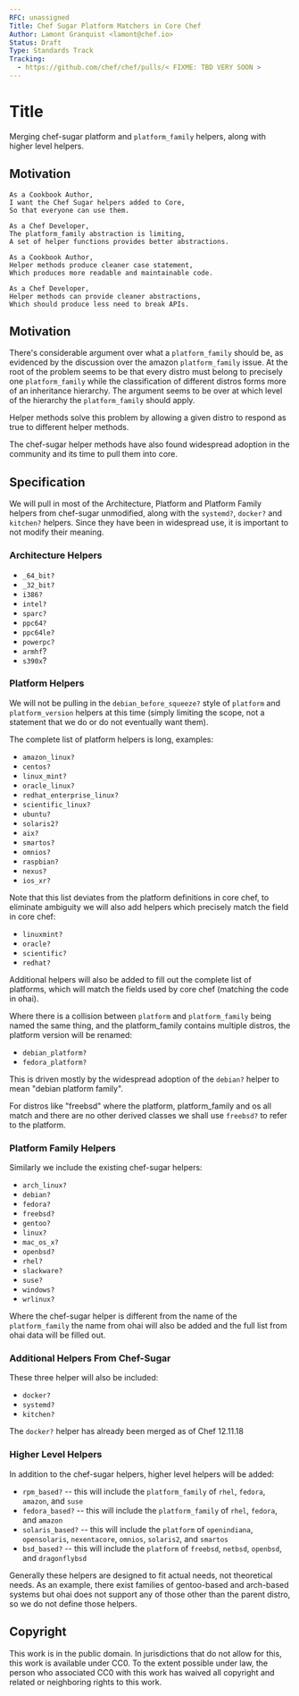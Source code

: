 ```yaml
---
RFC: unassigned
Title: Chef Sugar Platform Matchers in Core Chef
Author: Lamont Granquist <lamont@chef.io>
Status: Draft
Type: Standards Track
Tracking:
  - https://github.com/chef/chef/pulls/< FIXME: TBD VERY SOON >
---
```


# Title

Merging chef-sugar platform and `platform_family` helpers, along with higher level helpers.

## Motivation

    As a Cookbook Author,
    I want the Chef Sugar helpers added to Core,
    So that everyone can use them.

    As a Chef Developer,
    The platform_family abstraction is limiting,
    A set of helper functions provides better abstractions.

    As a Cookbook Author,
    Helper methods produce cleaner case statement,
    Which produces more readable and maintainable code.

    As a Chef Developer,
    Helper methods can provide cleaner abstractions,
    Which should produce less need to break APIs.

## Motivation

There's considerable argument over what a `platform_family` should be, as evidenced by the
discussion over the amazon `platform_family` issue.  At the root of the problem seems to be
that every distro must belong to precisely one `platform_family` while the classification of
different distros forms more of an inheritance hierarchy.  The argument seems to be over at
which level of the hierarchy the `platform_family` should apply.

Helper methods solve this problem by allowing a given distro to respond as true to different
helper methods.

The chef-sugar helper methods have also found widespread adoption in the community and its
time to pull them into core.

## Specification

We will pull in most of the Architecture, Platform and Platform Family helpers from chef-sugar
unmodified, along with the `systemd?`, `docker?` and `kitchen?` helpers.  Since they have been
in widespread use, it is important to not modify their meaning.

### Architecture Helpers

* `_64_bit?`
* `_32_bit?`
* `i386?`
* `intel?`
* `sparc?`
* `ppc64?`
* `ppc64le?`
* `powerpc?`
* `armhf`?
* `s390x`?

### Platform Helpers

We will not be pulling in the `debian_before_squeeze?` style of `platform` and `platform_version` helpers
at this time (simply limiting the scope, not a statement that we do or do not eventually want them).

The complete list of platform helpers is long, examples:

* `amazon_linux?`
* `centos?`
* `linux_mint?`
* `oracle_linux?`
* `redhat_enterprise_linux?`
* `scientific_linux?`
* `ubuntu?`
* `solaris2?`
* `aix?`
* `smartos?`
* `omnios?`
* `raspbian?`
* `nexus?`
* `ios_xr?`

Note that this list deviates from the platform definitions in core chef, to eliminate ambiguity we will also
add helpers which precisely match the field in core chef:

* `linuxmint?`
* `oracle?`
* `scientific?`
* `redhat?`

Additional helpers will also be added to fill out the complete list of platforms, which will match the fields
used by core chef (matching the code in ohai).

Where there is a collision between `platform` and `platform_family` being named the same thing, and the platform_family
contains multiple distros, the platform version will be renamed:

* `debian_platform?`
* `fedora_platform?`

This is driven mostly by the widespread adoption of the `debian?` helper to mean "debian platform family".

For distros like "freebsd" where the platform, platform_family and os all match and there are no other derived classes
we shall use `freebsd?` to refer to the platform.

### Platform Family Helpers

Similarly we include the existing chef-sugar helpers:

* `arch_linux?`
* `debian?`
* `fedora?`
* `freebsd?`
* `gentoo?`
* `linux?`
* `mac_os_x?`
* `openbsd?`
* `rhel?`
* `slackware?`
* `suse?`
* `windows?`
* `wrlinux?`

Where the chef-sugar helper is different from the name of the `platform_family` the name from ohai will also be added and
the full list from ohai data will be filled out.

### Additional Helpers From Chef-Sugar

These three helper will also be included:

* `docker?`
* `systemd?`
* `kitchen?`

The `docker?` helper has already been merged as of Chef 12.11.18

### Higher Level Helpers

In addition to the chef-sugar helpers, higher level helpers will be added:

* `rpm_based?` -- this will include the `platform_family` of `rhel`, `fedora`, `amazon`, and `suse`
* `fedora_based?` -- this will include the `platform_family` of `rhel`, `fedora`, and `amazon`
* `solaris_based?` -- this will include the `platform` of `openindiana`, `opensolaris`, `nexentacore`, `omnios`, `solaris2`, and `smartos`
* `bsd_based?` -- this will include the `platform` of `freebsd`, `netbsd`, `openbsd`, and `dragonflybsd`

Generally these helpers are designed to fit actual needs, not theoretical needs.  As an example, there exist families of gentoo-based and
arch-based systems but ohai does not support any of those other than the parent distro, so we do not define those helpers.

## Copyright

This work is in the public domain. In jurisdictions that do not allow for this,
this work is available under CC0. To the extent possible under law, the person
who associated CC0 with this work has waived all copyright and related or
neighboring rights to this work.
